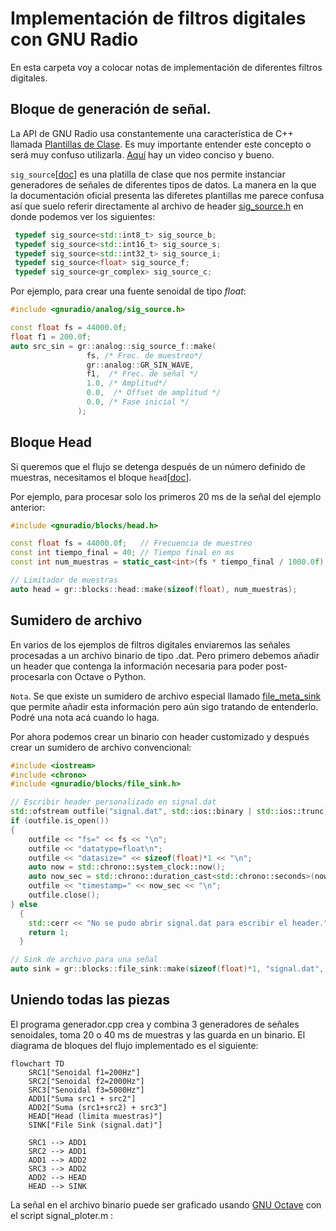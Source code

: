 # Implementación de filtros digitales con GNU Radio

En esta carpeta voy a colocar notas de implementación de diferentes filtros digitales.

## Bloque de generación de señal.

La API de GNU Radio usa constantemente una característica de C++ llamada [Plantillas de Clase](https://learn.microsoft.com/es-es/cpp/cpp/templates-cpp). Es muy importante entender este concepto o será muy confuso utilizarla. [Aquí](https://www.youtube.com/watch?v=mQqzP9EWu58) hay un video conciso y bueno.

`sig_source`[[doc](https://www.gnuradio.org/doc/doxygen/classgr_1_1analog_1_1sig__source.html)] es una platilla de clase que nos permite instanciar generadores de señales de diferentes tipos de datos. La manera en la que la documentación oficial presenta las diferetes plantillas me parece confusa así que suelo referir directamente al archivo de header [sig_source.h](https://www.gnuradio.org/doc/doxygen/sig__source_8h_source.html) en donde podemos ver los siguientes:

```C++
 typedef sig_source<std::int8_t> sig_source_b;
 typedef sig_source<std::int16_t> sig_source_s;
 typedef sig_source<std::int32_t> sig_source_i;
 typedef sig_source<float> sig_source_f;
 typedef sig_source<gr_complex> sig_source_c;
```
Por ejemplo, para crear una fuente senoidal de tipo *float*:

```C++
#include <gnuradio/analog/sig_source.h>

const float fs = 44000.0f; 
float f1 = 200.0f;   
auto src_sin = gr::analog::sig_source_f::make(
                 fs, /* Frec. de muestreo*/
                 gr::analog::GR_SIN_WAVE, 
                 f1,  /* Frec. de señal */
                 1.0, /* Amplitud*/
                 0.0,  /* Offset de amplitud */
                 0.0, /* Fase inicial */
               );
```

## Bloque Head

Si queremos que el flujo se detenga después de un número definido de muestras, necesitamos el bloque `head`[[doc](https://www.gnuradio.org/doc/doxygen/classgr_1_1blocks_1_1head.html)]. 

Por ejemplo, para procesar solo los primeros 20 ms de la señal del ejemplo anterior:

```C++
#include <gnuradio/blocks/head.h>

const float fs = 44000.0f;   // Frecuencia de muestreo
const int tiempo_final = 40; // Tiempo final en ms
const int num_muestras = static_cast<int>(fs * tiempo_final / 1000.0f);

// Limitador de muestras
auto head = gr::blocks::head::make(sizeof(float), num_muestras);
```
## Sumidero de archivo

En varios de los ejemplos de filtros digitales enviaremos las señales procesadas a un archivo binario de tipo .dat. Pero primero debemos añadir un header que contenga la información necesaria para poder post-procesarla con Octave o Python.

`Nota`. Se que existe un sumidero de archivo especial llamado [file_meta_sink](https://www.gnuradio.org/doc/doxygen/classgr_1_1blocks_1_1file__meta__sink.html) que permite añadir esta información pero aún sigo tratando de entenderlo. Podré una nota acá cuando lo haga.

Por ahora podemos crear un binario con header customizado y después crear un sumidero de archivo convencional:

```C++
#include <iostream>
#include <chrono>
#include <gnuradio/blocks/file_sink.h>

// Escribir header personalizado en signal.dat
std::ofstream outfile("signal.dat", std::ios::binary | std::ios::trunc);
if (outfile.is_open()) 
{
    outfile << "fs=" << fs << "\n";
    outfile << "datatype=float\n";
    outfile << "datasize=" << sizeof(float)*1 << "\n";
    auto now = std::chrono::system_clock::now();
    auto now_sec = std::chrono::duration_cast<std::chrono::seconds>(now.time_since_epoch()).count();
    outfile << "timestamp=" << now_sec << "\n";
    outfile.close();
} else 
  {
    std::cerr << "No se pudo abrir signal.dat para escribir el header." << std::endl;
    return 1;
  }

// Sink de archivo para una señal
auto sink = gr::blocks::file_sink::make(sizeof(float)*1, "signal.dat", true); // true: append mode
```

## Uniendo todas las piezas

El programa generador.cpp crea y combina 3 generadores de señales senoidales, toma 20 o 40 ms de muestras y las guarda en un binario. El diagrama de bloques del flujo implementado es el siguiente:

```mermaid
flowchart TD
    SRC1["Senoidal f1=200Hz"]
    SRC2["Senoidal f2=2000Hz"]
    SRC3["Senoidal f3=5000Hz"]
    ADD1["Suma src1 + src2"]
    ADD2["Suma (src1+src2) + src3"]
    HEAD["Head (limita muestras)"]
    SINK["File Sink (signal.dat)"]

    SRC1 --> ADD1
    SRC2 --> ADD1
    ADD1 --> ADD2
    SRC3 --> ADD2
    ADD2 --> HEAD
    HEAD --> SINK
```
La señal en el archivo binario puede ser graficado usando [GNU Octave](https://www.octave.org/) con el script signal_ploter.m :